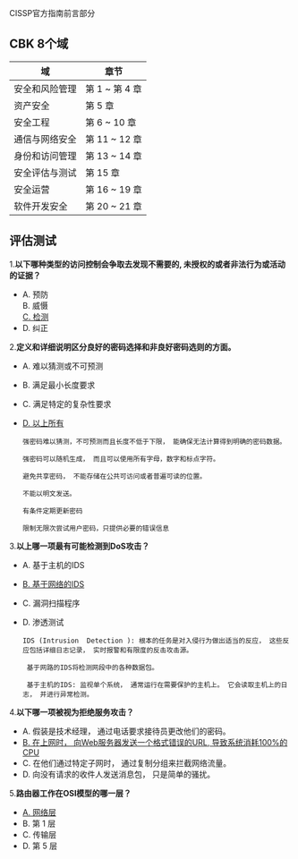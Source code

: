 CISSP官方指南前言部分

## **CBK 8个域**

| 域             | 章节           |
| -------------- | -------------- |
| 安全和风险管理 | 第 1 ~ 第 4 章 |
| 资产安全       | 第 5 章        |
| 安全工程       | 第 6 ~ 10 章   |
| 通信与网络安全 | 第 11 ~ 12 章  |
| 身份和访问管理 | 第 13 ~ 14 章  |
| 安全评估与测试 | 第 15 章       |
| 安全运营       | 第 16 ~ 19 章  |
| 软件开发安全   | 第 20 ~ 21 章  |

## **评估测试**

1.**以下哪种类型的访问控制会争取去发现不需要的, 未授权的或者非法行为或活动的证据？**

- A. 预防			
	 B. 威慑			
	 <u>C. 检测</u>		
- D. 纠正

2.**定义和详细说明区分良好的密码选择和非良好密码选则的方面。** 

- A. 难以猜测或不可预测

- B. 满足最小长度要求

- C. 满足特定的复杂性要求

- <u>D. 以上所有</u>

  ```
  强密码难以猜测，不可预测而且长度不低于下限， 能确保无法计算得到明确的密码数据。
  
  强密码可以随机生成， 而且可以使用所有字母，数字和标点字符。
  
  避免共享密码， 不能存储在公共可访问或者普遍可读的位置。
  
  不能以明文发送。 
  
  有条件定期更新密码
  
  限制无限次尝试用户密码，只提供必要的错误信息
  
  ```

3.**以上哪一项最有可能检测到DoS攻击？**

- A. 基于主机的IDS

- <u>B. 基于网络的IDS</u>

- C. 漏洞扫描程序

- D. 渗透测试

  ```
  IDS (Intrusion  Detection ): 根本的任务是对入侵行为做出适当的反应， 这些反应包括详细日志记录， 实时报警和有限度的反击攻击源。
  
   基于网路的IDS将检测网段中的各种数据包。
  
   基于主机的IDS: 监视单个系统， 通常运行在需要保护的主机上。 它会读取主机上的日志， 并进行异常检测。
  
  ```

4.**以下哪一项被视为拒绝服务攻击？**

- A. 假装是技术经理， 通过电话要求接待员更改他们的密码。 
- <u>B. 在上网时， 向Web服务器发送一个格式错误的URL, 导致系统消耗100%的CPU</u>
- C. 在他们通过特定子网时， 通过复制分组来拦截网络流量。
- D. 向没有请求的收件人发送消息包， 只是简单的骚扰。

5.**路由器工作在OSI模型的哪一层？**

- <u>A. 网络层</u>
- B. 第 1 层
- C. 传输层
- D. 第 5 层